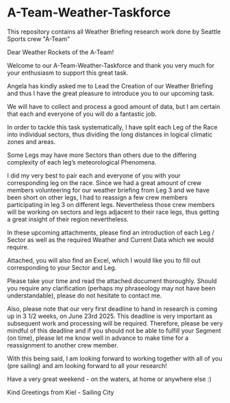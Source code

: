 # A-Team-Weather-Taskforce
This repository contains all Weather Briefing research work done by Seattle Sports crew "A-Team" 

Dear Weather Rockets of the A-Team!

Welcome to our A-Team-Weather-Taskforce and thank you very much for your enthusiasm to support this great task.

Angela has kindly asked me to Lead the Creation of our Weather Briefing and thus I have the great pleasure to introduce you to our upcoming task.  

We will have to collect and process a good amount of data, but I am certain that each and everyone of you will do a fantastic job.

In order to tackle this task systematically, I have split each Leg of the Race into individual sectors, thus dividing the long distances in logical climatic zones and areas.

Some Legs may have more Sectors than others due to the differing complexity of each leg’s meteorological Phenomena.

I did my very best to pair each and everyone of you with your corresponding leg on the race. Since we had a great amount of crew members volunteering for our weather briefing from Leg 3 and we have been short on other legs, I had to reassign a few crew members participating in leg 3 on different legs. Nevertheless those crew members will be working on sectors and legs adjacent to their race legs, thus getting a great insight of their region nevertheless. 

In these upcoming attachments, please find an introduction of each Leg / Sector as well as the required Weather and Current Data which we would require. 

Attached, you will also find an Excel, which I would like you to fill out corresponding to your Sector and Leg. 

Please take your time and read the attached document thoroughly. Should you require any clarification (perhaps my phraseology may not have been understandable), please do not hesitate to contact me.

Also, please note that our very first deadline to hand in research is coming up in 3 1/2 weeks, on June 23rd 2025.
This deadline is very important as subsequent work and processing will be required. Therefore, please be very mindful of this deadline and if you should not be able to fulfill your Segment (on time), please let me know well in advance to make time for a reassignment to another crew member.

With this being said, I am looking forward to working together with all of you (pre sailing) and am looking forward to all your research!

Have a very great weekend - on the waters, at home or anywhere else :)

Kind Greetings from Kiel - Sailing City 
